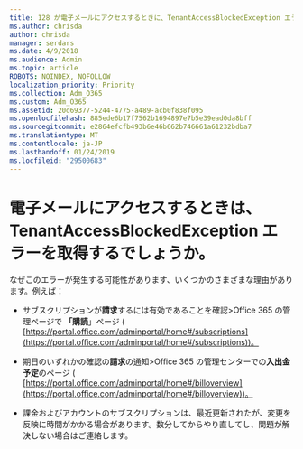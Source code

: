```yaml
---
title: 128 が電子メールにアクセスするときに、TenantAccessBlockedException エラーを取得しますか。
ms.author: chrisda
author: chrisda
manager: serdars
ms.date: 4/9/2018
ms.audience: Admin
ms.topic: article
ROBOTS: NOINDEX, NOFOLLOW
localization_priority: Priority
ms.collection: Adm_O365
ms.custom: Adm_O365
ms.assetid: 20d69377-5244-4775-a489-acb0f838f095
ms.openlocfilehash: 885ede6b17f7562b1694897e7b5e39ead0da8bff
ms.sourcegitcommit: e2864efcfb493b6e46b662b746661a61232bdba7
ms.translationtype: MT
ms.contentlocale: ja-JP
ms.lasthandoff: 01/24/2019
ms.locfileid: "29500683"
---
```

# <a name="getting-a-tenantaccessblockedexception-error-when-accessing-email"></a>電子メールにアクセスするときは、TenantAccessBlockedException エラーを取得するでしょうか。

なぜこのエラーが発生する可能性があります、いくつかのさまざまな理由があります。例えば：
  
- サブスクリプションが**請求**するには有効であることを確認\>Office 365 の管理ページで **「購読**」ページ ( [https://portal.office.com/adminportal/home#/subscriptions](https://portal.office.com/adminportal/home#/subscriptions))。
    
- 期日のいずれかの確認の**請求**の通知\>Office 365 の管理センターでの**入出金予定**のページ ( [https://portal.office.com/adminportal/home#/billoverview](https://portal.office.com/adminportal/home#/billoverview))。
    
- 課金およびアカウントのサブスクリプションは、最近更新されたが、変更を反映に時間がかかる場合があります。数分してからやり直してし、問題が解決しない場合はご連絡します。
    

